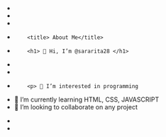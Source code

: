 - <!DOCTYPE html>
- <html>
-    <head>
-         <title> About Me</title>
-         <h1> 👋 Hi, I’m @sararita28 </h1>
-    </head>
-    <body>
-         <p> 👀 I’m interested in programming 
- 🌱 I’m currently learning HTML, CSS, JAVASCRIPT 
- 💞️ I’m looking to collaborate on any project 
          </p>
-    </body>
- </html>
